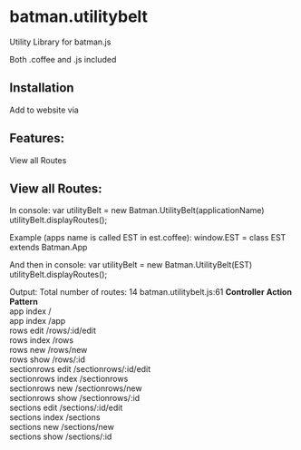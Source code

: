 batman.utilitybelt
==================
Utility Library for batman.js

Both .coffee and .js included

Installation
--------
Add to website via   <script src="/app/vendor/batman.utilitybelt.js" type="text/javascript"></script>

Features:
--------
View all Routes


View all Routes:
--------
In console:
var utilityBelt = new Batman.UtilityBelt(applicationName)
utilityBelt.displayRoutes();

Example (apps name is called EST in est.coffee):
window.EST = class EST extends Batman.App

And then in console:
var utilityBelt = new Batman.UtilityBelt(EST)
utilityBelt.displayRoutes();

Output:
Total number of routes: 14 batman.utilitybelt.js:61
__Controller__        __Action__      __Pattern__             
app                   index           /                       
app                   index           /app                    
rows                  edit            /rows/:id/edit          
rows                  index           /rows                   
rows                  new             /rows/new               
rows                  show            /rows/:id               
sectionrows           edit            /sectionrows/:id/edit   
sectionrows           index           /sectionrows            
sectionrows           new             /sectionrows/new        
sectionrows           show            /sectionrows/:id        
sections              edit            /sections/:id/edit      
sections              index           /sections               
sections              new             /sections/new           
sections              show            /sections/:id           

